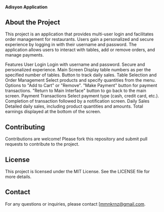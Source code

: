 #### Adisyon Application

## About the Project
This project is an application that provides multi-user login and facilitates order management for restaurants. Users gain a personalized and secure experience by logging in with their username and password. The application allows users to interact with tables, add or remove orders, and manage payments.

Features
User Login
Login with username and password.
Secure and personalized experience.
Main Screen
Display table numbers as per the specified number of tables.
Button to track daily sales.
Table Selection and Order Management
Select products and specify quantities from the menu.
Options to "Add to Cart" or "Remove".
"Make Payment" button for payment transactions.
"Return to Main Interface" button to go back to the main screen.
Payment Transactions
Select payment type (cash, credit card, etc.).
Completion of transaction followed by a notification screen.
Daily Sales
Detailed daily sales, including product quantities and amounts.
Total earnings displayed at the bottom of the screen.



## Contributing
Contributions are welcome! Please fork this repository and submit pull requests to contribute to the project.

## License
This project is licensed under the MIT License. See the LICENSE file for more details.

## Contact
For any questions or inquiries, please contact [mmnkrnz@gmail.com.
